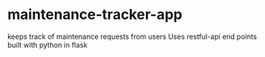 # maintenance-tracker-app
keeps track of maintenance requests from users
Uses restful-api end points built with python in flask 
